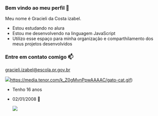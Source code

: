 ### Bem vindo ao meu perfil 💜

Meu nome é Gracieli da Costa izabel.

- Estou estudando no alura
- Estou me desenvolvendo na linguagem JavaScript
- Utilizo esse espaço para minha organização e comparthilamento dos meus projetos desenvolvidos

### Entre em contato comigo 📫

gracieli.izabel@escola.pr.gov.br



![](https://media.tenor.com/k_Z0gMvnPpwAAAAC/gato-cat.gif)https://media.tenor.com/k_Z0gMvnPpwAAAAC/gato-cat.gif)

- Tenho 16 anos
- 02/01/2008 💟

  ![](https://media.tenor.com/oDXHIoN9fAEAAAAi/bubududu-panda.gif)
